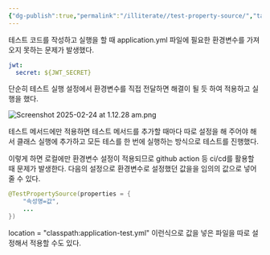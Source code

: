 ```yaml
---
{"dg-publish":true,"permalink":"/illiterate//test-property-source/","tags":["test","property"],"noteIcon":"","created":"2025-02-24T22:34:00","updated":"2025-02-24T22:36:59+09:00"}
---
```


테스트 코드를 작성하고 실행을 할 때 application.yml 파일에 필요한 환경변수를 가져오지 못하는 문제가 발생했다.

```yml
jwt:
  secret: ${JWT_SECRET}
```

단순히 테스트 실행 설정에서 환경변수를 직접 전달하면 해결이 될 듯 하여 적용하고 실행을 했다.

![Screenshot 2025-02-24 at 1.12.28 am.png](/img/user/98.%20Attach/Screenshot%202025-02-24%20at%201.12.28%20am.png)

테스트 메서드에만 적용하면 테스트 메서드를 추가할 때마다 따로 설정을 해 주어야 해서 클래스 실행에 추가하고 모든 테스를 한 번에 실행하는 방식으로 테스트를 진행했다.

이렇게 하면 로컬에만 환경변수 설정이 적용되므로 github action 등 ci/cd를 활용할 때 문제가 발생한다. 다음의 설정으로 환경변수로 설정했던 값을을 임의의 값으로 넣어줄 수 있다.

```java
@TestPropertySource(properties = {
	"속성명=값",
	...
})
```

location = "classpath:application-test.yml" 이런식으로 값을 넣은 파일을 따로 설정해서 적용할 수도 있다.

